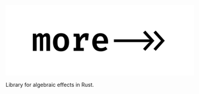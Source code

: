 <div style="text-align: center">
 <img alt="&quot;More&quot; in a monospaced font, and arrow with two arrowheads to the right." src="logo.svg">
</div>

Library for algebraic effects in Rust.
